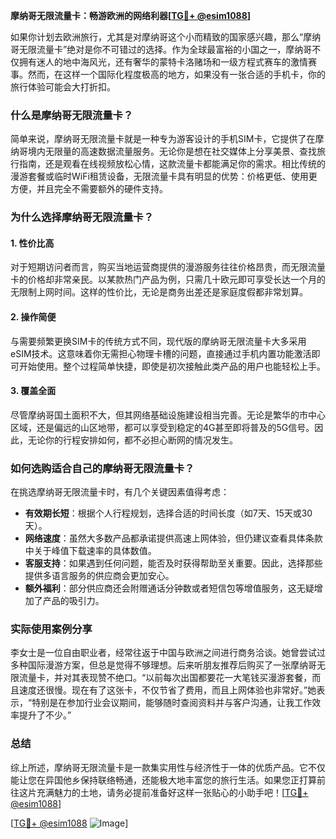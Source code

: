 **摩纳哥无限流量卡：畅游欧洲的网络利器[[TG💪+ @esim1088](https://t.me/s/esim1088)]**

如果你计划去欧洲旅行，尤其是对摩纳哥这个小而精致的国家感兴趣，那么“摩纳哥无限流量卡”绝对是你不可错过的选择。作为全球最富裕的小国之一，摩纳哥不仅拥有迷人的地中海风光，还有奢华的蒙特卡洛赌场和一级方程式赛车的激情赛事。然而，在这样一个国际化程度极高的地方，如果没有一张合适的手机卡，你的旅行体验可能会大打折扣。

### 什么是摩纳哥无限流量卡？

简单来说，摩纳哥无限流量卡就是一种专为游客设计的手机SIM卡，它提供了在摩纳哥境内无限量的高速数据流量服务。无论你是想在社交媒体上分享美景、查找旅行指南，还是观看在线视频放松心情，这款流量卡都能满足你的需求。相比传统的漫游套餐或临时WiFi租赁设备，无限流量卡具有明显的优势：价格更低、使用更方便，并且完全不需要额外的硬件支持。

### 为什么选择摩纳哥无限流量卡？

#### 1. **性价比高**
对于短期访问者而言，购买当地运营商提供的漫游服务往往价格昂贵，而无限流量卡的价格却非常亲民。以某款热门产品为例，只需几十欧元即可享受长达一个月的无限制上网时间。这样的性价比，无论是商务出差还是家庭度假都非常划算。

#### 2. **操作简便**
与需要频繁更换SIM卡的传统方式不同，现代版的摩纳哥无限流量卡大多采用eSIM技术。这意味着你无需担心物理卡槽的问题，直接通过手机内置功能激活即可开始使用。整个过程简单快捷，即使是初次接触此类产品的用户也能轻松上手。

#### 3. **覆盖全面**
尽管摩纳哥国土面积不大，但其网络基础设施建设相当完善。无论是繁华的市中心区域，还是偏远的山区地带，都可以享受到稳定的4G甚至即将普及的5G信号。因此，无论你的行程安排如何，都不必担心断网的情况发生。

### 如何选购适合自己的摩纳哥无限流量卡？

在挑选摩纳哥无限流量卡时，有几个关键因素值得考虑：

- **有效期长短**：根据个人行程规划，选择合适的时间长度（如7天、15天或30天）。
- **网络速度**：虽然大多数产品都承诺提供高速上网体验，但仍建议查看具体条款中关于峰值下载速率的具体数值。
- **客服支持**：如果遇到任何问题，能否及时获得帮助至关重要。因此，选择那些提供多语言服务的供应商会更加安心。
- **额外福利**：部分供应商还会附赠通话分钟数或者短信包等增值服务，这无疑增加了产品的吸引力。

### 实际使用案例分享

李女士是一位自由职业者，经常往返于中国与欧洲之间进行商务洽谈。她曾尝试过多种国际漫游方案，但总是觉得不够理想。后来听朋友推荐后购买了一张摩纳哥无限流量卡，并对其表现赞不绝口。“以前每次出国都要花一大笔钱买漫游套餐，而且速度还很慢。现在有了这张卡，不仅节省了费用，而且上网体验也非常好。”她表示，“特别是在参加行业会议期间，能够随时查阅资料并与客户沟通，让我工作效率提升了不少。”

### 总结

综上所述，摩纳哥无限流量卡是一款集实用性与经济性于一体的优质产品。它不仅能让您在异国他乡保持联络畅通，还能极大地丰富您的旅行生活。如果您正打算前往这片充满魅力的土地，请务必提前准备好这样一张贴心的小助手吧！[[TG💪+ @esim1088](https://t.me/s/esim1088)]

[[TG💪+ @esim1088](https://t.me/s/esim1088) ![Image](https://i.postimg.cc/4NQfJmqS/Snipaste-2025-05-13-00-14-12.png)]